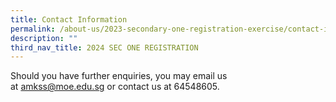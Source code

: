 ```yaml
---
title: Contact Information
permalink: /about-us/2023-secondary-one-registration-exercise/contact-information/
description: ""
third_nav_title: 2024 SEC ONE REGISTRATION
---
```

Should you have further enquiries, you may email us at&nbsp;<a href="mailto:amkss@moe.edu.sg"><font color="#62C183">amkss@moe.edu.sg</font></a>&nbsp;or contact us at 64548605.